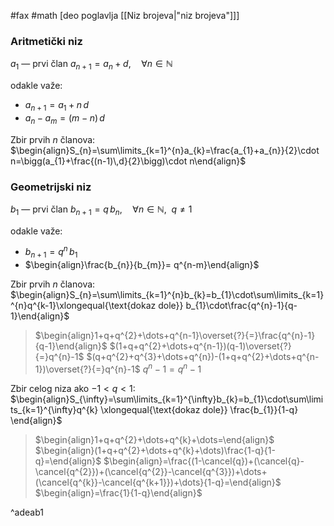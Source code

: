 #fax #math [deo poglavlja [[Niz brojeva|"niz brojeva"]]] 

### Aritmetički niz
$a_{1}$ — prvi član
$a_{n+1} = a_{n}+d,\quad \forall n\in \mathbb{N}$

odakle važe:
- $a_{n+1} = a_{1} + n\,d$
- $a_{n}-a_{m}= (m-n)\,d$

Zbir prvih $n$ članova:
$\begin{align}S_{n}=\sum\limits_{k=1}^{n}a_{k}=\frac{a_{1}+a_{n}}{2}\cdot n=\bigg(a_{1}+\frac{(n-1)\,d}{2}\bigg)\cdot n\end{align}$

### Geometrijski niz
$b_{1}$ — prvi član
$b_{n+1} = q\,b_{n},\quad \forall n\in \mathbb{N}, \ \ q\ne1$

odakle važe:
- $b_{n+1} = q^{n}\,b_{1}$
- $\begin{align}\frac{b_{n}}{b_{m}}= q^{n-m}\end{align}$

Zbir prvih $n$ članova:
$\begin{align}S_{n}=\sum\limits_{k=1}^{n}b_{k}=b_{1}\cdot\sum\limits_{k=1}^{n}q^{k-1}\xlongequal{\text{dokaz dole}} b_{1}\cdot\frac{q^{n}-1}{q-1}\end{align}$

> $\begin{align}1+q+q^{2}+\dots+q^{n-1}\overset{?}{=}\frac{q^{n}-1}{q-1}\end{align}$
> $(1+q+q^{2}+\dots+q^{n-1})(q-1)\overset{?}{=}q^{n}-1$
> $(q+q^{2}+q^{3}+\dots+q^{n})-(1+q+q^{2}+\dots+q^{n-1})\overset{?}{=}q^{n}-1$
> $q^{n}-1=q^{n}-1$

Zbir celog niza ako $-1<q<1$:
$\begin{align}S_{\infty}=\sum\limits_{k=1}^{\infty}b_{k}=b_{1}\cdot\sum\limits_{k=1}^{\infty}q^{k} \xlongequal{\text{dokaz dole}} \frac{b_{1}}{1-q} \end{align}$

> $\begin{align}1+q+q^{2}+\dots+q^{k}+\dots=\end{align}$
> $\begin{align}(1+q+q^{2}+\dots+q^{k}+\dots)\frac{1-q}{1-q}=\end{align}$
>$\begin{align}=\frac{(1-\cancel{q})+(\cancel{q}-\cancel{q^{2}})+(\cancel{q^{2}}-\cancel{q^{3}})+\dots+(\cancel{q^{k}}-\cancel{q^{k+1}})+\dots}{1-q}=\end{align}$
>$\begin{align}=\frac{1}{1-q}\end{align}$

^adeab1

